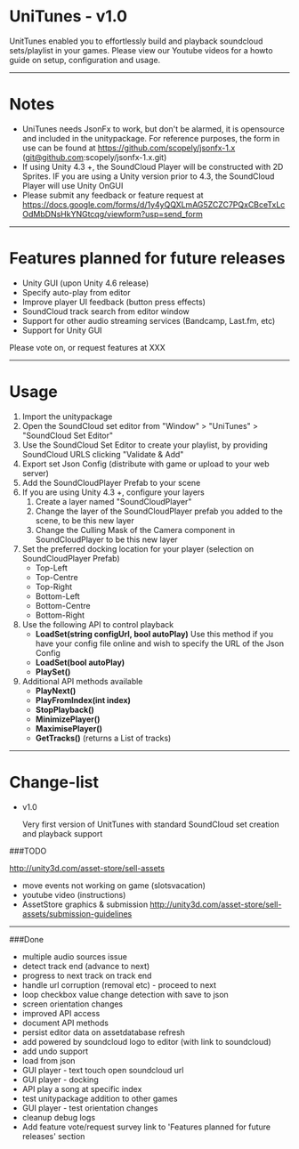 UniTunes - v1.0
=========

UnitTunes enabled you to effortlessly build and playback soundcloud sets/playlist in your games. Please view our Youtube videos for a howto guide on setup, configuration and usage.

---

Notes
===

- UniTunes needs JsonFx to work, but don't be alarmed, it is opensource and included in the unitypackage. For reference purposes, the form in use can be found at https://github.com/scopely/jsonfx-1.x (git@github.com:scopely/jsonfx-1.x.git)
- If using Unity 4.3 +, the SoundCloud Player will be constructed with 2D Sprites. IF you are using a Unity version prior to 4.3, the SoundCloud Player will use Unity OnGUI
- Please submit any feedback or feature request at https://docs.google.com/forms/d/1y4yQQXLmAG5ZCZC7PQxCBceTxLcOdMbDNsHkYNGtcqg/viewform?usp=send_form

---

Features planned for future releases
===
- Unity GUI (upon Unity 4.6 release)
- Specify auto-play from editor
- Improve player UI feedback (button press effects)
- SoundCloud track search from editor window
- Support for other audio streaming services (Bandcamp, Last.fm, etc)
- Support for Unity GUI

Please vote on, or request features at XXX

---

Usage
===

1. Import the unitypackage
2. Open the SoundCloud set editor from "Window" > "UniTunes" > "SoundCloud Set Editor"
3. Use the SoundCloud Set Editor to create your playlist, by providing SoundCloud URLS clicking "Validate & Add"
4. Export set Json Config (distribute with game or upload to your web server)
5. Add the SoundCloudPlayer Prefab to your scene
6. If you are using Unity 4.3 +, configure your layers
	1. Create a layer named "SoundCloudPlayer"
	2. Change the layer of the SoundCloudPlayer prefab you added to the scene, to be this new layer
	3. Change the Culling Mask of the Camera component in SoundCloudPlayer to be this new layer
7. Set the preferred docking location for your player (selection on SoundCloudPlayer Prefab)
	- Top-Left 
	- Top-Centre
	- Top-Right
	- Bottom-Left
	- Bottom-Centre
	- Bottom-Right
8. Use the following API to control playback
	- __LoadSet(string configUrl, bool autoPlay)__
	  Use this method if you have your config file online and wish to specify the URL of the Json Config
	- __LoadSet(bool autoPlay)__
	- __PlaySet()__
9. Additional API methods available
	- __PlayNext()__
	- __PlayFromIndex(int index)__
	- __StopPlayback()__
	- __MinimizePlayer()__
	- __MaximisePlayer()__
	- __GetTracks()__ (returns a List of tracks)

---

Change-list
===
- v1.0

  Very first version of UnitTunes with standard SoundCloud set creation and playback support


###TODO

http://unity3d.com/asset-store/sell-assets

- move events not working on game (slotsvacation)
- youtube video (instructions)
- AssetStore graphics & submission http://unity3d.com/asset-store/sell-assets/submission-guidelines

---

###Done

- multiple audio sources issue
- detect track end (advance to next)
- progress to next track on track end
- handle url corruption (removal etc) - proceed to next
- loop checkbox value change detection with save to json
- screen orientation changes
- improved API access
- document API methods
- persist editor data on assetdatabase refresh
- add powered by soundcloud logo to editor (with link to soundcloud)
- add undo support
- load from json
- GUI player - text touch open soundcloud url
- GUI player - docking
- API play a song at specific index
- test unitypackage addition to other games
- GUI player - test orientation changes
- cleanup debug logs
- Add feature vote/request survey link to 'Features planned for future releases' section